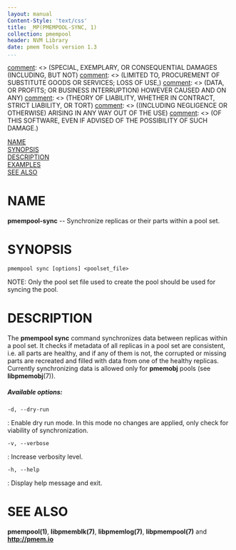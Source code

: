 ```yaml
---
layout: manual
Content-Style: 'text/css'
title: _MP(PMEMPOOL-SYNC, 1)
collection: pmempool
header: NVM Library
date: pmem Tools version 1.3
...
```


[comment]: <> (Copyright 2016-2017, Intel Corporation)

[comment]: <> (Redistribution and use in source and binary forms, with or without)
[comment]: <> (modification, are permitted provided that the following conditions)
[comment]: <> (are met:)
[comment]: <> (    * Redistributions of source code must retain the above copyright)
[comment]: <> (      notice, this list of conditions and the following disclaimer.)
[comment]: <> (    * Redistributions in binary form must reproduce the above copyright)
[comment]: <> (      notice, this list of conditions and the following disclaimer in)
[comment]: <> (      the documentation and/or other materials provided with the)
[comment]: <> (      distribution.)
[comment]: <> (    * Neither the name of the copyright holder nor the names of its)
[comment]: <> (      contributors may be used to endorse or promote products derived)
[comment]: <> (      from this software without specific prior written permission.)

[comment]: <> (THIS SOFTWARE IS PROVIDED BY THE COPYRIGHT HOLDERS AND CONTRIBUTORS)
[comment]: <> ("AS IS" AND ANY EXPRESS OR IMPLIED WARRANTIES, INCLUDING, BUT NOT)
[comment]: <> (LIMITED TO, THE IMPLIED WARRANTIES OF MERCHANTABILITY AND FITNESS FOR)
[comment]: <> (A PARTICULAR PURPOSE ARE DISCLAIMED. IN NO EVENT SHALL THE COPYRIGHT)
[comment]: <> (OWNER OR CONTRIBUTORS BE LIABLE FOR ANY DIRECT, INDIRECT, INCIDENTAL,)
[comment]: <> (SPECIAL, EXEMPLARY, OR CONSEQUENTIAL DAMAGES (INCLUDING, BUT NOT)
[comment]: <> (LIMITED TO, PROCUREMENT OF SUBSTITUTE GOODS OR SERVICES; LOSS OF USE,)
[comment]: <> (DATA, OR PROFITS; OR BUSINESS INTERRUPTION) HOWEVER CAUSED AND ON ANY)
[comment]: <> (THEORY OF LIABILITY, WHETHER IN CONTRACT, STRICT LIABILITY, OR TORT)
[comment]: <> ((INCLUDING NEGLIGENCE OR OTHERWISE) ARISING IN ANY WAY OUT OF THE USE)
[comment]: <> (OF THIS SOFTWARE, EVEN IF ADVISED OF THE POSSIBILITY OF SUCH DAMAGE.)

[comment]: <> (pmempool-sync.1 -- man page for pmempool-sync)

[NAME](#name)<br />
[SYNOPSIS](#synopsis)<br />
[DESCRIPTION](#description)<br />
[EXAMPLES](#examples)<br />
[SEE ALSO](#see-also)<br />

# NAME #

**pmempool-sync** -- Synchronize replicas or their parts within a pool set.


# SYNOPSIS #

```
pmempool sync [options] <poolset_file>
```

NOTE: Only the pool set file used to create the pool should be used
for syncing the pool.

# DESCRIPTION #

The **pmempool sync** command synchronizes data between replicas within
a pool set. It checks if metadata of all replicas in a pool set
are consistent, i.e. all parts are healthy, and if any of them is not,
the corrupted or missing parts are recreated and filled with data from one of
the healthy replicas.
Currently synchronizing data is allowed only for **pmemobj** pools (see
**libpmemobj**(7)).

##### Available options: #####

`-d, --dry-run`

: Enable dry run mode. In this mode no changes are applied, only check for
viability of synchronization.

`-v, --verbose`

: Increase verbosity level.

`-h, --help`

: Display help message and exit.


# SEE ALSO #

**pmempool(1)**, **libpmemblk(7)**, **libpmemlog(7)**,
**libpmempool(7)** and **<http://pmem.io>**
